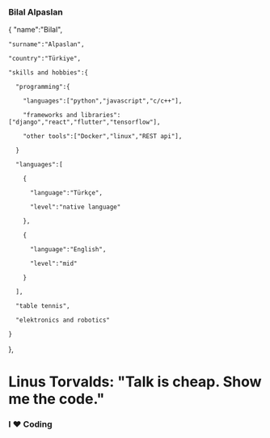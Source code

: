 ###   Bilal Alpaslan      <br>


  
  {
    "name":"Bilal",
    
    "surname":"Alpaslan",
    
    "country":"Türkiye",
    
    "skills and hobbies":{
    
      "programming":{
      
        "languages":["python","javascript","c/c++"],
        
        "frameworks and libraries":["django","react","flutter","tensorflow"],
        
        "other tools":["Docker","linux","REST api"],
        
      }
      
      "languages":[
      
        {
        
          "language":"Türkçe",
          
          "level":"native language"
          
        },
        
        {
        
          "language":"English",
          
          "level":"mid"
          
        }
        
      ],
      
      "table tennis",
      
      "elektronics and robotics"
      
    }  
    
  },
  
  
 
 
 # Linus Torvalds: "Talk is cheap. Show me the code."
 
 ### I ❤️ Coding
 
<!--
⚡ 😎 ⚡ 

 

👇 Follow me [![GitHub Follow Badge](https://img.shields.io/github/followers/NisanurBulut?label=follow&style=social)](https://github.com/NisanurBulut) [![Linkedin Badge](https://img.shields.io/badge/-Linkedin-blue?style=flat&logo=Linkedin&logoColor=white&link=https://www.linkedin.com/in/nisanur-bulut/)](https://www.linkedin.com/in/nisanur-bulut/) 
[![GitHub Follow Badge](https://img.shields.io/badge/leetcode-red)](https://leetcode.com/nisanurrunasin/)


![CSharp](https://img.shields.io/badge/C%23-.NET%20CORE-green)
![Asp.NET MVC](https://img.shields.io/badge/C%23-Asp.Net%20MVC-blue)
![HTML5](https://img.shields.io/badge/-HTML5-E34F26?style=flat&logo=HTML5&logoColor=fff)
![CSS3](https://img.shields.io/badge/-CSS3-1572B6?style=flat&logo=CSS3&logoColor=fff)
![Bootstrap](https://img.shields.io/badge/-Bootstrap-563D7C?style=flat&logo=bootstrap&logoColor=fff)
![JavaScript](https://img.shields.io/badge/-JavaScript-F7DF1E?style=flat&logo=javascript&labelColor=000)
![TypeScript](https://img.shields.io/badge/-TypeScript-007ACC?style=flat&logo=typescript&logoColor=fff)
![Angular](https://img.shields.io/badge/-Angular-DD0031?style=flat&logo=angular&logoColor=fff)
![React](https://img.shields.io/badge/React-056676?style=flat&logo=react&logoColor=fff)


![Nisanur's github stats](https://github-readme-stats.vercel.app/api?username=NisanurBulut&show_icons=true)

![visitors](https://visitor-badge.laobi.icu/badge?page_id=NisanurBulut)

-->
